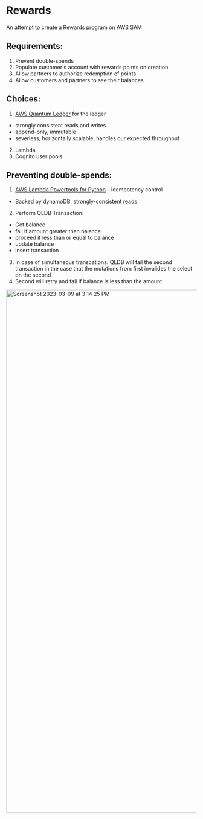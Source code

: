 # Rewards

An attempt to create a Rewards program on AWS SAM

## Requirements:
1. Prevent double-spends
2. Populate customer's account with rewards points on creation
3. Allow partners to authorize redemption of points
4. Allow customers and partners to see their balances

## Choices:
1. [AWS Quantum Ledger](https://aws.amazon.com/qldb/) for the ledger
  - strongly consistent reads and writes
  - append-only, immutable
  - severless, horizontally scalable, handles our expected throughput
2. Lambda
3. Cognito user pools

## Preventing double-spends:
1. [AWS Lambda Powertools for Python](https://awslabs.github.io/aws-lambda-powertools-python/2.9.1/utilities/idempotency/) - Idempotency control
- Backed by dynamoDB, strongly-consistent reads
2. Perform QLDB Transaction:
 - Get balance
 - fail if amount greater than balance
 - proceed if less than or equal to balance
 - update balance
 - insert transaction
 
3. In case of simultaneous transcations: QLDB will fail the second transaction in the case that the mutations from first invalides the select on the second
4. Second will retry and fail if balance is less than the amount

<img width="1386" alt="Screenshot 2023-03-09 at 3 14 25 PM" src="https://user-images.githubusercontent.com/160455/224130792-e5ff0d8f-2bd4-445d-a133-8360c92c07cd.png">

